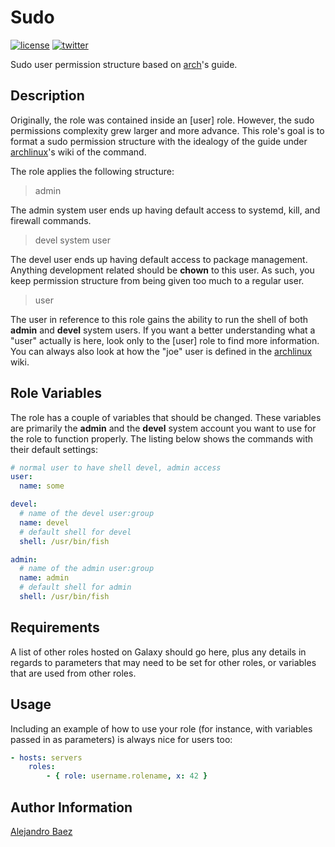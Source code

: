 Sudo
=========
[![license][2i]][2p]
[![twitter][3i]][3p]

Sudo user permission structure based on [arch][4]'s guide.

Description
-----------

Originally, the role was contained inside an [user] role. However, the sudo permissions complexity grew larger and more advance. This role's goal is to format a sudo permission structure with the idealogy of the guide under [archlinux][4]'s wiki of the command.

The role applies the following structure:

> admin

The admin system user ends up having default access to systemd, kill, and firewall commands.

> devel system user

The devel user ends up having default access to package management. Anything development related should be **chown** to this user. As such, you keep permission structure from being given too much to a regular user.

> user

The user in reference to this role gains the ability to run the shell of both **admin** and **devel** system users. If you want a better understanding what a "user" actually is here, look only to the [user] role to find more information. You can always also look at how the "joe" user is defined in the [archlinux][4] wiki.

Role Variables
--------------

The role has a couple of variables that should be changed. These variables are primarily the **admin** and the **devel** system account you want to use for the role to function properly. The listing below shows the commands with their default settings:

``` yaml
# normal user to have shell devel, admin access
user:
  name: some

devel:
  # name of the devel user:group
  name: devel
  # default shell for devel
  shell: /usr/bin/fish

admin:
  # name of the admin user:group
  name: admin
  # default shell for admin
  shell: /usr/bin/fish
```


Requirements
------------

A list of other roles hosted on Galaxy should go here, plus any details in regards to parameters that may need to be set for other roles, or variables that are used from other roles.

Usage
-----

Including an example of how to use your role (for instance, with variables passed in as parameters) is always nice for users too:

``` yaml
- hosts: servers
    roles:
        - { role: username.rolename, x: 42 }
```

Author Information
------------------

[Alejandro Baez][1]

[1]: https://keybase.io/baez
[2i]: https://img.shields.io/badge/license-BSD_2-green.svg
[2p]: ./LICENSE
[3i]: https://img.shields.io/badge/twitter-a_baez-blue.svg
[3p]: https://twitter.com/a_baez
[4]: https://wiki.archlinux.org/index.php/Sudo#Sudoers_default_file_permissions


[role]: https://bitbucket.org/a_baez/ansible-role-users
